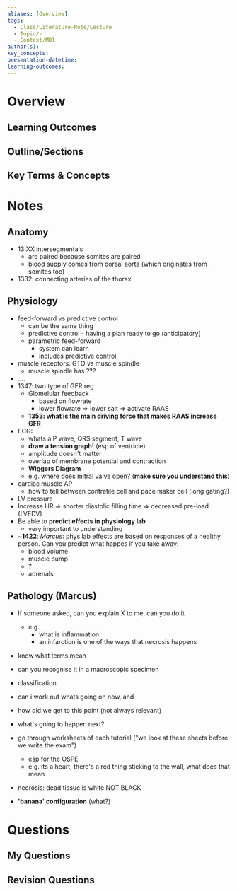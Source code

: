 ```yaml
---
aliases: [Overview]
tags:
  - Class/Literature-Note/Lecture
  - Topic/-
  - Context/MD1
author(s): 
key_concepts: 
presentation-datetime: 
learning-outcomes:
---
```



# Overview
## Learning Outcomes

## Outline/Sections

## Key Terms & Concepts


# Notes

## Anatomy
- 13:XX intersegmentals 
	- are paired because somites are paired
	- blood supply comes from dorsal aorta (which originates from somites too)
- 1332: connecting arteries of the thorax
## Physiology
- feed-forward vs predictive control
	- can be the same thing
	- predictive control - having a plan ready to go (anticipatory)
	- parametric feed-forward 
		- system can learn
		- includes predictive control
- muscle receptors: GTO vs muscle spindle
	- muscle spindle has ???
- ….
- 1347: two type of GFR reg
	- Glomelular feedback 
		- based on flowrate
		- lower flowrate => lower salt => activate RAAS
	- **1353: what is the main driving force that makes RAAS increase GFR**
- ECG:
	- whats a P wave, QRS segment, T wave
	- **draw a tension graph!** (esp of ventricle)
	- amplitude doesn't matter
	- overlap of membrane potential and contraction
	- **Wiggers Diagram**
	- e.g. where does mitral valve open? (**make sure you understand this**)
- cardiac muscle AP
	- how to tell between contratile cell and pace maker cell (long gating?)
- LV pressure
- Increase HR => shorter diastolic filling time => decreased pre-load (LVEDV)
- Be able to **predict effects in physiology lab**
	- very important to understanding
- ~**1422**: *Marcus*: phys lab effects are based on responses of a healthy person. Can you predict what happes if you take away:
	- blood volume
	- muscle pump
	- ?
	- adrenals
## Pathology (Marcus)
- If someone asked, can you explain X to me, can you do it
	- e.g.
		- what is inflammation
		- an infarction is one of the ways that necrosis happens
- know what terms mean
- can you recognise it in a macroscopic specimen
- classification
- can i work out whats going on now, and
- how did we get to this point (not always relevant)
- what's going to happen next?
- go through worksheets of each tutorial ("we look at these sheets before we write the exam")
	- esp for the OSPE
	- e.g. its a heart, there's a red thing sticking to the wall, what does that mean
- necrosis: dead tissue is white NOT BLACK

- **'banana' configuration** (what?)
# Questions

## My Questions
## Revision Questions




